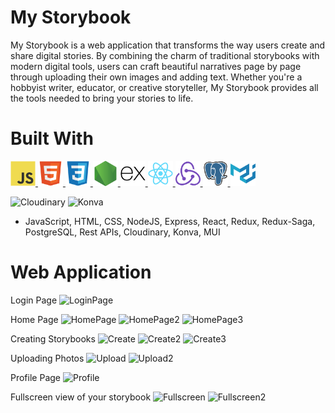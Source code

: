 # My Storybook


My Storybook is a web application that transforms the way users create and share digital stories. By combining the charm of traditional storybooks with modern digital tools, users can craft beautiful narratives page by page through uploading their own images and adding text. Whether you're a hobbyist writer, educator, or creative storyteller, My Storybook provides all the tools needed to bring your stories to life.


# Built With


<p align="left">
  <!-- JavaScript -->
  <a href="https://developer.mozilla.org/en-US/docs/Web/JavaScript" target="_blank" rel="noreferrer">
    <img src="https://raw.githubusercontent.com/devicons/devicon/master/icons/javascript/javascript-original.svg" alt="javascript" width="40" height="40"/>
  </a>
  <!-- HTML -->
  <a href="https://www.w3.org/html/" target="_blank" rel="noreferrer">
    <img src="https://raw.githubusercontent.com/devicons/devicon/master/icons/html5/html5-original.svg" alt="html5" width="40" height="40"/>
  </a>
  <!-- CSS -->
  <a href="https://www.w3schools.com/css/" target="_blank" rel="noreferrer">
    <img src="https://raw.githubusercontent.com/devicons/devicon/master/icons/css3/css3-original.svg" alt="css3" width="40" height="40"/>
  </a>
  <!-- Node.js -->
  <a href="https://nodejs.org" target="_blank" rel="noreferrer">
    <img src="https://raw.githubusercontent.com/devicons/devicon/master/icons/nodejs/nodejs-original.svg" alt="nodejs" width="40" height="40"/>
  </a>
  <!-- Express -->
  <a href="https://expressjs.com" target="_blank" rel="noreferrer">
    <img src="https://raw.githubusercontent.com/devicons/devicon/master/icons/express/express-original.svg" alt="express" width="40" height="40"/>
  </a>
  <!-- React -->
  <a href="https://reactjs.org/" target="_blank" rel="noreferrer">
    <img src="https://raw.githubusercontent.com/devicons/devicon/master/icons/react/react-original.svg" alt="react" width="40" height="40"/>
  </a>
  <!-- Redux -->
  <a href="https://redux.js.org" target="_blank" rel="noreferrer">
    <img src="https://raw.githubusercontent.com/devicons/devicon/master/icons/redux/redux-original.svg" alt="redux" width="40" height="40"/>
  </a>
  <!-- PostgreSQL -->
  <a href="https://www.postgresql.org" target="_blank" rel="noreferrer">
    <img src="https://raw.githubusercontent.com/devicons/devicon/master/icons/postgresql/postgresql-original.svg" alt="postgresql" width="40" height="40"/>
  </a>
  <!-- Material-UI (MUI) -->
  <a href="https://mui.com/" target="_blank" rel="noreferrer">
    <img src="https://raw.githubusercontent.com/devicons/devicon/master/icons/materialui/materialui-original.svg" alt="materialui" width="40" height="40"/>
  </a>
</p>

![Cloudinary](https://img.shields.io/badge/Cloudinary-4285F4.svg?style=for-the-badge&logo=cloudinary&logoColor=white)
![Konva](https://img.shields.io/badge/Konva-0D83CD.svg?style=for-the-badge)

- JavaScript, HTML, CSS, NodeJS, Express, React, Redux, Redux-Saga, PostgreSQL, Rest APIs, Cloudinary, Konva, MUI


# Web Application


Login Page
![LoginPage](documentation/images/documentation/images/loginPage.png)

Home Page
![HomePage](documentation/images/documentation/images/homePage.png)
![HomePage2](documentation/images/documentation/images/homePage2.png)
![HomePage3](documentation/images/documentation/images/homePage3.png)

Creating Storybooks
![Create](documentation/images/documentation/images/create.png)
![Create2](documentation/images/documentation/images/create2.png)
![Create3](documentation/images/documentation/images/create3.png)

Uploading Photos
![Upload](documentation/images/documentation/images/uploadPage.png)
![Upload2](documentation/images/documentation/images/uploadPage2.png)

Profile Page
![Profile](documentation/images/documentation/images/profilePage.png)

Fullscreen view of your storybook
![Fullscreen](documentation/images/documentation/images/fullScreen.png)
![Fullscreen2](documentation/images/documentation/images/fullScreen2.png)






<!-- # Getting Started


This should be able to run in your preferred IDE. I used VS code for this project.


## Prerequisites

Before you get started, make sure you have the following software installed on your computer:

- [Node.js](https://nodejs.org/en)
- [PostgreSQL](https://www.postgresql.org)
- [Nodemon](https://nodemon.io)

![Dependecies](documentation/images/documentation/images/dependeciesScreenshot.png)

## Create Database and Table

Create a new database called `prime_app` and create a `user` table:

```SQL
CREATE TABLE "user" (
	"id" SERIAL PRIMARY KEY,
	"first_name" VARCHAR (250),
	"last_name" VARCHAR (250),
	"email" VARCHAR (250),
	"username" VARCHAR (250),
	"password" VARCHAR (250),
	"profile_photo" VARCHAR (250),
	"cover_photo" VARCHAR (250)
);

CREATE TABLE "logo" (
	"id" SERIAL PRIMARY KEY,
	"logo_img" VARCHAR (250)
);


CREATE TABLE "storybook" (
	"id" SERIAL PRIMARY KEY,
	"is_public" BOOLEAN DEFAULT FALSE,
	"user_id" INT REFERENCES "user" NOT NULL
);


CREATE TABLE "user_gallery" (
	"id" SERIAL PRIMARY KEY,
	"title" VARCHAR (250),
	"img_url" VARCHAR (250),
	"user_id" INT REFERENCES "user" NOT NULL
);


CREATE TABLE "sb_pages" (
	"id" SERIAL PRIMARY KEY,
	"text" TEXT,
	"img_x" DECIMAL(45,38),
	"img_y" DECIMAL(45,38),
	"img_width" DECIMAL(45,38),
	"img_height" DECIMAL(45,38),
	"user_gallery_id" INT REFERENCES "user_gallery",
	"storybook_id" INT REFERENCES "storybook" NOT NULL
);
```

If you would like to name your database something else, you will need to change `storybook_proto` to the name of your new database name in `server/modules/pool.js`.

## Development Setup Instructions

- Run `npm install`.
    - Be sure to take stock of `package.json` to see which dependencies you'll need to add.
- Create a `.env` file at the root of the project and paste this line into the file:

```plaintext
SERVER_SESSION_SECRET=superDuperSecret
```

While you're in your new `.env` file, take the time to replace `superDuperSecret` with some long random string like `25POUbVtx6RKVNWszd9ERB9Bb6` to keep your application secure. Here's a site that can help you: [Password Generator Plus](https://passwordsgenerator.net). If you don't do this step, create a secret with less than eight characters, or leave it as `superDuperSecret`, you will get a warning.

- Start postgres if not running already by using opening up the [Postgres.app](https://postgresapp.com), or if using [Homebrew](https://brew.sh) you can use the command `brew services start postgresql`.
- Run `npm run server` to start the server.
- Run `npm run client` to start the client.
- Navigate to `localhost:5173`.

## Debugging

To debug, you will need to run the client-side separately from the server. Start the client by running the command `npm run client`. Start the debugging server by selecting the Debug button.

![VSCode Toolbar](documentation/images/vscode-toolbar.png)

Then make sure `Launch Program` is selected from the dropdown, then click the green play arrow.

![VSCode Debug Bar](documentation/images/vscode-debug-bar.png)

## Testing Routes with Postman

To use Postman with this repo, you will need to set up requests in Postman to register a user and login a user at a minimum.

Keep in mind that once you using the login route, Postman will manage your session cookie for you just like a browser, ensuring it is sent with each subsequent request. If you delete the `localhost` cookie in Postman, it will effectively log you out.

1. Run `npm run server` to start the server.
2. Import the sample routes JSON file [v2](./PostmanPrimeSoloRoutesv2.json) by clicking `Import` in Postman. Select the file.
3. Click `Collections` and `Send` the following three calls in order:
   1. `POST /api/user/register` registers a new user, see body to change username/password.
   2. `POST /api/user/login` will login a user, see body to change username/password.
   3. `GET /api/user` will get user information, by default it's not very much.

After running the login route above, you can try any other route you've created that requires a logged in user!

## Production Build

Before pushing to Heroku, run `npm run build` in terminal. This will create a build folder that contains the code Heroku will be pointed at. You can test this build by typing `npm start`. Keep in mind that `npm start` will let you preview the production build but will **not** auto update.

- Start postgres if not running already by using opening up the [Postgres.app](https://postgresapp.com), or if using [Homebrew](https://brew.sh) you can use the command `brew services start postgresql`.
- Run `npm start`.
- Navigate to `localhost:5173`.

## Lay of the Land

There are a few videos linked below that show a walkthrough the client and sever setup to help acclimatize to the boilerplate. Please take some time to watch the videos in order to get a better understanding of what the boilerplate is like.

- [Initial Set](https://vimeo.com/453297271)
- [Server Walkthrough](https://vimeo.com/453297212)
- [Client Walkthrough](https://vimeo.com/453297124)

Directory Structure:

- `src/` contains the React application.
- `public/` contains static assets for the client-side.
- `build/` after you build the project, contains the transpiled code from `src/` and `public/` that will be viewed on the production site.
- `server/` contains the Express App.

This code is also heavily commented. We recommend reading through the comments, getting a lay of the land, and becoming comfortable with how the code works before you start making too many changes. If you're wondering where to start, consider reading through component file comments in the following order:

- src/components
  - App/App
  - Footer/Footer
  - Nav/Nav
  - LoginPage/LoginPage
  - RegisterPage/RegisterPage
  - LogOutButton/LogOutButton
  - ProtectedRoute/ProtectedRoute

## Deployment

1. Create a new Heroku project.
1. Link the Heroku project to the project GitHub Repo.
1. Create an Heroku Postgres database.
1. Connect to the Heroku Postgres database from Postico.
1. Create the necessary tables.
1. Add an environment variable for `SERVER_SESSION_SECRET` with a nice random string for security.
1. In the deploy section, select manual deploy.

## Update Documentation

Customize this ReadMe and the code comments in this project to read less like a starter repo and more like a project. Here is an example: https://gist.github.com/PurpleBooth/109311bb0361f32d87a2. -->
